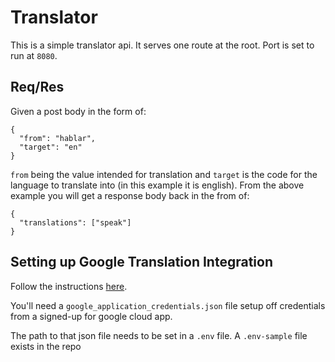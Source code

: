 Translator
==========

This is a simple translator api. It serves one route at the root. Port is set to run at `8080`.

## Req/Res
Given a post body in the form of:
```
{
  "from": "hablar",
  "target": "en"
}
```
`from` being the value intended for translation and `target` is the code for the language to translate into (in this example it is english). From the above example you will get a response body back in the from of:
```
{
  "translations": ["speak"]
}
```

## Setting up Google Translation Integration
Follow the instructions [here](https://cloud.google.com/docs/authentication/getting-started).

You'll need a `google_application_credentials.json` file setup off credentials from a signed-up for google cloud app.

The path to that json file needs to be set in a `.env` file. A `.env-sample` file exists in the repo
